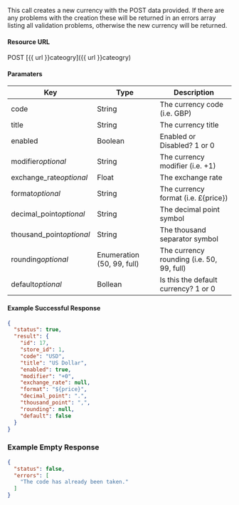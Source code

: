 <!--
@title POST currency
@author Moltin Ltd
@description Creates a new currency

@sidebar 1
@family Currency
@rate No
@auth Yes
@format JSON
@http POST
@version beta
-->
This call creates a new currency with the POST data provided. If there are any problems with the creation these will be returned in an errors array listing all validation problems, otherwise the new currency will be returned.


#### Resource URL
POST [{{ url }}cateogry]({{ url }}cateogry)


#### Paramaters
Key | Type | Description
--- | ---- | -----------
code | String | The currency code (i.e. GBP)
title | String | The currency title
enabled | Boolean | Enabled or Disabled? 1 or 0 
modifier*optional* | String | The currency modifier (i.e. +1) 
exchange_rate*optional* | Float | The exchange rate
format*optional* | String | The currency format (i.e. £{price})
decimal_point*optional* | String | The decimal point symbol
thousand_point*optional* | String | The thousand separator symbol
rounding*optional* | Enumeration (50, 99, full) | The currency rounding (i.e. 50, 99, full)
default*optional* | Bollean | Is this the default currency? 1 or 0

<!--code-->
#### Example Successful Response
``` json
{
  "status": true,
  "result": {
    "id": 17,
    "store_id": 1,
    "code": "USD",
    "title": "US Dollar",
    "enabled": true,
    "modifier": "+0",
    "exchange_rate": null,
    "format": "${price}",
    "decimal_point": ".",
    "thousand_point": ",",
    "rounding": null,
    "default": false
  }
}
```


### Example Empty Response
``` json
{
  "status": false,
  "errors": [
    "The code has already been taken."
  ]
}
```
<!--/code-->